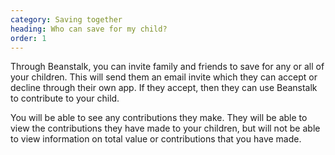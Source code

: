 ```yaml
---
category: Saving together
heading: Who can save for my child?
order: 1
---
```


Through Beanstalk, you can invite family and friends to save for any or all of your children. This will send them an email invite which they can accept or decline through their own app. If they accept, then they can use Beanstalk to contribute to your child.

You will be able to see any contributions they make.  They will be able to view the contributions they have made to your children, but will not be able to view information on total value or contributions that you have made.